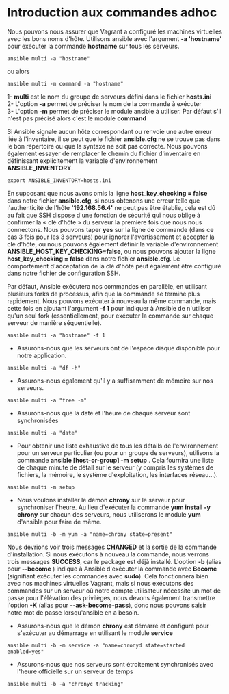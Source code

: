# Introduction aux commandes adhoc

Nous pouvons nous assurer que Vagrant a configuré les machines virtuelles avec les bons noms d'hôte. Utilisons ansible avec l'argument **-a 'hostname'** pour exécuter la commande **hostname** sur tous les serveurs.

```
ansible multi -a "hostname"
```

ou alors 

```
ansible multi -m command -a "hostname"
```

1- **multi** est le nom du groupe de serveurs défini dans le fichier **hosts.ini** <br>
2- L'option **-a** permet de préciser le nom de la commande à exécuter <br>
3- L'option **-m** permet de préciser le module ansible à utiliser. Par défaut s'il n'est pas précisé alors c'est le module **command**

Si Ansible signale aucun hôte correspondant ou renvoie une autre erreur liée à l'inventaire, il se peut que le fichier **ansible.cfg** ne se trouve pas dans le bon répertoire ou que la syntaxe ne soit pas correcte. Nous pouvons également essayer de remplacer le chemin du fichier d'inventaire en définissant explicitement la variable d'environnement **ANSIBLE_INVENTORY**.

```
export ANSIBLE_INVENTORY=hosts.ini
```

En supposant que nous avons omis la ligne **host_key_checking = false** dans notre fichier **ansible.cfg**, si nous obtenons une erreur telle que l'authenticité de l'hôte **'192.168.56.4'** ne peut pas être établie, cela est dû au fait que SSH dispose d'une fonction de sécurité qui nous oblige à confirmer la « clé d'hôte » du serveur la première fois que nous nous connectons. Nous pouvons taper **yes** sur la ligne de commande (dans ce cas 3 fois pour les 3 serveurs) pour ignorer l'avertissement et accepter la clé d'hôte, ou nous pouvons également définir la variable d'environnement **ANSIBLE_HOST_KEY_CHECKING=false**, ou nous pouvons ajouter la ligne **host_key_checking = false** dans notre fichier **ansible.cfg**. Le comportement d'acceptation de la clé d'hôte peut également être configuré dans notre fichier de configuration SSH.

Par défaut, Ansible exécutera nos commandes en parallèle, en utilisant plusieurs forks de processus, afin que la commande se termine plus rapidement. Nous pouvons exécuter à nouveau la même commande, mais cette fois en ajoutant l'argument **-f 1** pour indiquer à Ansible de n'utiliser qu'un seul fork (essentiellement, pour exécuter la commande sur chaque serveur de manière séquentielle).

```
ansible multi -a "hostname" -f 1
```

- Assurons-nous que les serveurs ont de l'espace disque disponible pour notre application.

```
ansible multi -a "df -h"
```

- Assurons-nous également qu'il y a suffisamment de mémoire sur nos serveurs.

```
ansible multi -a "free -m"
```

- Assurons-nous que la date et l'heure de chaque serveur sont synchronisées

```
ansible multi -a "date"
```

- Pour obtenir une liste exhaustive de tous les détails de l'environnement pour un serveur particulier (ou pour un groupe de serveurs), utilisons la commande **ansible [host-or-group] -m setup** . Cela fournira une liste de chaque minute de détail sur le serveur (y compris les systèmes de fichiers, la mémoire, le système d'exploitation, les interfaces réseau…).

```
ansible multi -m setup
```

- Nous voulons installer le démon **chrony** sur le serveur pour synchroniser l'heure. Au lieu d'exécuter la commande **yum install -y chrony** sur chacun des serveurs, nous utiliserons le module **yum** d'ansible pour faire de même.

```
ansible multi -b -m yum -a "name=chrony state=present"
```

Nous devrions voir trois messages **CHANGED** et la sortie de la commande d'installation. Si nous exécutons à nouveau la commande, nous verrons trois messages **SUCCESS**, car le package est déjà installé.
L'option **-b** (alias pour **--become** ) indique à Ansible d'exécuter la commande avec **Become** (signifiant exécuter les commandes avec **sudo**). Cela fonctionnera bien avec nos machines virtuelles Vagrant, mais si nous exécutons des commandes sur un serveur où notre compte utilisateur nécessite un mot de passe pour l'élévation des privilèges, nous devons également transmettre l'option **-K** (alias pour **--ask-become-pass**), donc nous pouvons saisir notre mot de passe lorsqu'ansible en a besoin.

- Assurons-nous que le démon **chrony** est démarré et configuré pour s'exécuter au démarrage en utilisant le module **service**

```
ansible multi -b -m service -a "name=chronyd state=started enabled=yes"
```

- Assurons-nous que nos serveurs sont étroitement synchronisés avec l'heure officielle sur un serveur de temps

```
ansible multi -b -a "chronyc tracking"
```
